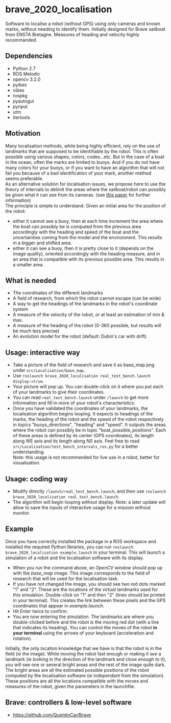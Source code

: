 # brave_2020_localisation
Software to localise a robot (without GPS) using only cameras and known marks, without needing to identify them.
Initially designed for Brave sailboat from ENSTA Bretagne. Measures of heading and velocity highly recommanded.

## Dependencies
- Python 2.7
- ROS Melodic
- opencv 3.2.0
- pyibex
- vibes
- rospkg
- pyautogui
- pynput
- utm
- itertools

## Motivation
Many localisation methods, while being highly efficient, rely on the use of landmarks that are supposed to be identifiable by the robot. This is often possible using various shapes, colors, codes...etc. But in the case of a boat in the ocean, often the marks are limited to buoys. And if you do not have many colors for your buoys, or if you want to have an algorithm that will not fail you because of a bad identification of your mark, another method seems preferable.  
As an alternative solution for localisation issues, we propose here to use the theory of intervals to delimit the areas where the sailboat/robot can possibly be given what it can see from its cameras. (see [this paper](https://www.ensta-bretagne.fr/jaulin/intervalcourse.pdf) for further information)  
The principle is simple to understand. Given an initial area for the position of the robot:
- either it cannot see a buoy, then at each time increment the area where the boat can possibly be is computed from the previous area accordingly with the heading and speed of the boat and the uncertainties coming from the model and the environment. This results in a bigger and shifted area.
- either it can see a buoy, then it is pretty close to it (depends on the image quality), oriented accordingly with the heading measure, and in an area that is compatible with its previous possible area. This results in a smaller area.

## What is needed
- The coordinates of the different landmarks
- A field of research, from which the robot cannot escape (can be wide)
- A way to get the headings of the landmarks in the robot's coordinate system
- A measure of the velocity of the robot, or at least an estimation of min & max.
- A measure of the heading of the robot (0-360 possible, but results will be much less precise)
- An evolution model for the robot (default: Dubin's car with drift) 

## Usage: interactive way
- Take a picture of the field of research and save it as base_map.png under `src/Localisation/base_map`.
- Use `roslaunch brave_2020_localisation real_test_bench.launch display:=true`.
- Your picture will pop up. You can double-click on it where you put each of your landmarks to give their coordinates.
- You can read `real_test_bench.launch` under `/launch` to get more information and fill in more of your robot's characteristics.
- Once you have validated the coordinates of your landmarks, the localisation algorithm begins looping. It expects to headings of the marks, the heading of the robot and the speed of the robot respectively in topics "buoys_directions", "heading" and "speed". It outputs the areas where the robot can possibly be in topic "boat_possible_positions". Each of these areas is defined by its center (GPS coordinates), its length along WE axis and its length along NS axis. Feel free to read `src/Localisation/test_bench_intervals_ros.py` for a better understanding.  
Note: this usage is not recommended for live use in a robot, better for visualisation.

## Usage: coding way
- Modify directly `/launch/real_test_bench.launch`, and then use `roslaunch brave_2020_localisation real_test_bench.launch`.
- The algorithm will begin looping without display.
Note: a later update will allow to save the inputs of interactive usage for a mission without monitor.

## Example
Once you have correctly installed the package in a ROS workspace and installed the required *Python* libraries, you can run `roslaunch brave_2020_localisation example.launch` in your terminal. This will launch a simulation of a robot and the localisation software with its display.  
- When you run the command above, an *OpenCV* window should pop up with the *base_map* image. This image corresponds to the field of research that will be used for the localisation task. 
- If you have not changed the image, you should see two red dots marked "1" and "2". These are the locations of the *virtual* landmarks used for this simulation. Double-click on "1" and then "2" (lines should be printed in your terminal). This creates the link between these pixels and the GPS coordinates that appear in *example.launch*.
- Hit *Enter* twice to confirm.
- You are now entering the simulation. The landmarks are where you double-clicked before and the robot is the moving red dot (with a line that indicates its heading). You can control the moves of the robot **in your terminal** using the arrows of your keyboard (acceleration and rotation).  

 Initially, the only location knowledge that we have is that the robot is in the field (*ie* the image). While moving the robot fast enough or making it *see* a landmark (ie looking in the direction of the landmark and close enough to it), you will see one or several bright areas and the rest of the image quite dark. The bright areas are all the estimated possible positions of the robot computed by the localisation software (*ie* independant from the simulation). These positions are all the locations compatible with the moves and measures of the robot, given the parameters in the launchfile.

## Brave: controllers & low-level software
* https://github.com/QuentinCar/Brave
